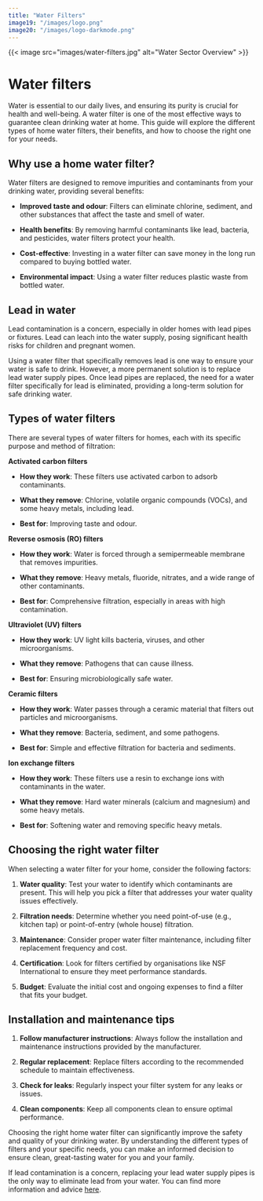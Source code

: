 ```yaml
---
title: "Water Filters"
image19: "/images/logo.png"
image20: "/images/logo-darkmode.png"
---
```


{{< image src="images/water-filters.jpg" alt="Water Sector Overview" >}}

# Water filters

Water is essential to our daily lives, and ensuring its purity is crucial for health and well-being. A water filter is one of the most effective ways to guarantee clean drinking water at home. This guide will explore the different types of home water filters, their benefits, and how to choose the right one for your needs.

## Why use a home water filter?

Water filters are designed to remove impurities and contaminants from your drinking water, providing several benefits:

- **Improved taste and odour**: Filters can eliminate chlorine, sediment, and other substances that affect the taste and smell of water.

- **Health benefits**: By removing harmful contaminants like lead, bacteria, and pesticides, water filters protect your health.

- **Cost-effective**: Investing in a water filter can save money in the long run compared to buying bottled water.

- **Environmental impact**: Using a water filter reduces plastic waste from bottled water.

## Lead in water

Lead contamination is a concern, especially in older homes with lead pipes or fixtures. Lead can leach into the water supply, posing significant health risks for children and pregnant women.

Using a water filter that specifically removes lead is one way to ensure your water is safe to drink. However, a more permanent solution is to replace lead water supply pipes. Once lead pipes are replaced, the need for a water filter specifically for lead is eliminated, providing a long-term solution for safe drinking water.

## Types of water filters

There are several types of water filters for homes, each with its specific purpose and method of filtration:

**Activated carbon filters**

- **How they work**: These filters use activated carbon to adsorb contaminants.

- **What they remove**: Chlorine, volatile organic compounds (VOCs), and some heavy metals, including lead.

- **Best for**: Improving taste and odour.

**Reverse osmosis (RO) filters**

- **How they work**: Water is forced through a semipermeable membrane that removes impurities.

- **What they remove**: Heavy metals, fluoride, nitrates, and a wide range of other contaminants.

- **Best for**: Comprehensive filtration, especially in areas with high contamination.

**Ultraviolet (UV) filters**

- **How they work**: UV light kills bacteria, viruses, and other microorganisms.

- **What they remove**: Pathogens that can cause illness.

- **Best for**: Ensuring microbiologically safe water.

**Ceramic filters**

- **How they work**: Water passes through a ceramic material that filters out particles and microorganisms.

- **What they remove**: Bacteria, sediment, and some pathogens.

- **Best for**: Simple and effective filtration for bacteria and sediments.

**Ion exchange filters**

- **How they work**: These filters use a resin to exchange ions with contaminants in the water.

- **What they remove**: Hard water minerals (calcium and magnesium) and some heavy metals.

- **Best for**: Softening water and removing specific heavy metals.

## Choosing the right water filter

When selecting a water filter for your home, consider the following factors:

1. **Water quality**: Test your water to identify which contaminants are present. This will help you pick a filter that addresses your water quality issues effectively.

2. **Filtration needs**: Determine whether you need point-of-use (e.g., kitchen tap) or point-of-entry (whole house) filtration.

3. **Maintenance**: Consider proper water filter maintenance, including filter replacement frequency and cost.

4. **Certification**: Look for filters certified by organisations like NSF International to ensure they meet performance standards.

5. **Budget**: Evaluate the initial cost and ongoing expenses to find a filter that fits your budget.

## Installation and maintenance tips

1. **Follow manufacturer instructions**: Always follow the installation and maintenance instructions provided by the manufacturer.

2. **Regular replacement**: Replace filters according to the recommended schedule to maintain effectiveness.

3. **Check for leaks**: Regularly inspect your filter system for any leaks or issues.

4. **Clean components**: Keep all components clean to ensure optimal performance.

Choosing the right home water filter can significantly improve the safety and quality of your drinking water. By understanding the different types of filters and your specific needs, you can make an informed decision to ensure clean, great-tasting water for you and your family.

If lead contamination is a concern, replacing your lead water supply pipes is the only way to eliminate lead from your water. You can find more information and advice [here](/lead-pipes).
